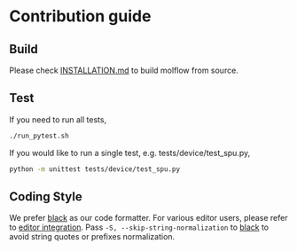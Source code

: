 # Contribution guide

## Build
Please check [INSTALLATION.md](./INSTALLATION.md) to build molflow from source.

## Test

If you need to run all tests,
```sh
./run_pytest.sh
```

If you would like to run a single test, e.g. tests/device/test_spu.py,

```sh
python -m unittest tests/device/test_spu.py
```

## Coding Style
We prefer [black](https://github.com/psf/black) as our code formatter. For various editor users,
please refer to [editor integration](https://black.readthedocs.io/en/stable/integrations/editors.html).
Pass `-S, --skip-string-normalization` to [black](https://github.com/psf/black) to avoid string quotes or prefixes normalization.

